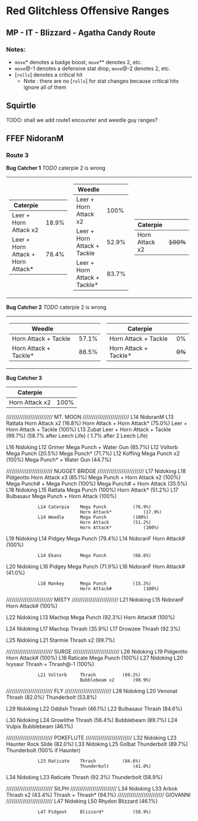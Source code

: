 # Red Glitchless Offensive Ranges
## MP - IT - Blizzard - Agatha Candy Route
### Notes:
 - `move`* denotes a badge boost, `move`** denotes 2, etc.
 - `move`@-1 denotes a defensive stat drop, `move`@-2 denotes 2, etc.
 - [`rolls`] denotes a critical hit
   - Note : there are no [`rolls`] for stat changes because critical hits ignore all of them

## Squirtle
TODO: shall we add route1 encounter and weedle guy ranges?

## FFEF NidoranM
### Route 3
**Bug Catcher 1** _TODO_ caterpie 2 is wrong
<table>
<tr><td>

Caterpie     | &nbsp;
------------ | ------------
Leer + Horn Attack x2 |	18.9%
Leer + Horn Attack + Horn Attack* | 78.4%

</td><td>

Weedle       | &nbsp;
------------ | -------------
Leer + Horn Attack x2 |	100%
Leer + Horn Attack + Tackle | 52.9%
Leer + Horn Attack + Tackle* | 83.7%

</td><td>

Caterpie     | &nbsp;
------------ | -------------
Horn Attack x2| ~~100%~~

</td></tr> </table>

**Bug Catcher 2** _TODO_ caterpie 2 is wrong
<table>
<tr><td>

Weedle       | &nbsp;
------------ | -------------
Horn Attack + Tackle | 57.1%
Horn Attack + Tackle*| 86.5%

</td><td>

Caterpie     | &nbsp;
------------ | -------------
Horn Attack + Tackle | 0%
Horn Attack + Tackle*| ~~0%~~

</td></tr> </table>

**Bug Catcher 3**

Caterpie     | &nbsp;
------------ | -------------
Horn Attack x2 | 100%

///////////////////////// MT. MOON /////////////////////////
L14 NidoranM	L13 Rattata		Horn Attack x2		(16.8%)
								Horn Attack + Horn Attack*	(75.0%)
								Leer + Horn Attack + Tackle	(100%)
				L13 Zubat		Leer + Horn Attack + Tackle	(99.7%)
											(58.7% after Leech Life)
											( 1.7% after 2 Leech Life)

L16 Nidoking	L12 Grimer		Mega Punch + Water Gun		(85.7%)
				L12 Voltorb		Mega Punch			(20.5%)
								Mega Punch*			(71.7%)
				L12 Koffing		Mega Punch x2		(100%)
								Mega Punch* + Water Gun	(44.7%)

///////////////////////// NUGGET BRIDGE /////////////////////////
L17 Nidoking	L18 Pidgeotto	Horn Attack x3		(85.1%)
								Mega Punch + Horn Attack x2	(100%)
								Mega Punch# + Mega Punch	(100%)
								Mega Punch# + Horn Attack	(35.5%)
L18 Nidoking	L15 Rattata		Mega Punch			(100%)
								Horn Attack*			(51.2%)
				L17 Bulbasaur	Mega Punch + Horn Attack		(100%)

				L14 Caterpie	Mega Punch			(76.9%)
								Horn Attack*			(17.9%)
				L14 Weedle		Mega Punch			(100%)
								Horn Attack			(51.2%)
								Horn Attack*			(100%)

L19 Nidoking	L14 Pidgey		Mega Punch			(79.4%)
				L14 NidoranF	Horn Attack#			(100%)

				L14 Ekans		Mega Punch			(66.6%)

L20 Nidoking	L16 Pidgey		Mega Punch			(71.9%)
				L16 NidoranF	Horn Attack#			(41.0%)

				L18 Mankey		Mega Punch			(15.3%)
								Horn Attack#			(100%)

///////////////////////// MISTY /////////////////////////
L21 Nidoking	L15 NidoranF	Horn Attack#			(100%)

L22 Nidoking	L13 Machop		Mega Punch			(92.3%)
								Horn Attack#			(100%)

L24 Nidoking	L17 Machop		Thrash			(35.9%)
				L17 Drowzee		Thrash			(92.3%)

L25 Nidoking	L21 Starmie		Thrash x2		(99.7%)

///////////////////////// SURGE /////////////////////////
L26 Nidoking	L19 Pidgeotto	Horn Attack#			(100%)
				L16 Raticate	Mega Punch			(100%)
L27 Nidoking	L20 Ivysaur		Thrash + Thrash@-1	(100%)			

				L21 Voltorb		Thrash			(69.2%)
								Bubblebeam x2		(98.9%)

///////////////////////// FLY /////////////////////////
L28 Nidoking	L20 Venonat		Thrash			(82.0%)
								Thunderbolt			(53.8%)

L29 Nidoking	L22 Oddish		Thrash			(46.1%)
				L22 Bulbasaur	Thrash			(84.6%)

L30 Nidoking	L24 Growlithe	Thrash			(56.4%)
								Bubblebeam			(89.7%)
				L24 Vulpix		Bubblebeam			(46.1%)

///////////////////////// POKEFLUTE /////////////////////////
L32 Nidoking	L23 Haunter		Rock Slide			(82.0%)
L33 Nidoking	L25 Golbat		Thunderbolt			(89.7%)
								Thunderbolt			(100% if Haunter)

				L23 Raticate	Thrash			(84.6%)
								Thunderbolt			(41.0%)
L34 Nidoking	L23 Raticate	Thrash			(92.3%)
								Thunderbolt			(58.9%)

///////////////////////// SILPH /////////////////////////
L34 Nidoking	L33 Arbok		Thrash x2		(43.4%)
								Thrash + Thrash*	(94.1%)
///////////////////////// GIOVANNI /////////////////////////
L47 Nidoking	L50 Rhydon		Blizzard			(46.1%)

				L47 Pidgeot		Blizzard*			(58.9%)
